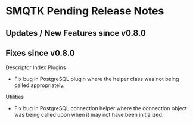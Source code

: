 SMQTK Pending Release Notes
===========================


Updates / New Features since v0.8.0
-----------------------------------


Fixes since v0.8.0
------------------

Descriptor Index Plugins

* Fix bug in PostgreSQL plugin where the helper class was not being called
  appropriately.

Utilities

* Fix bug in PostgreSQL connection helper where the connection object was
  being called upon when it may not have been initialized.

